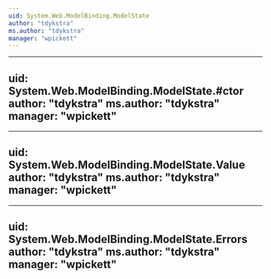 ```yaml
---
uid: System.Web.ModelBinding.ModelState
author: "tdykstra"
ms.author: "tdykstra"
manager: "wpickett"
---
```


---
uid: System.Web.ModelBinding.ModelState.#ctor
author: "tdykstra"
ms.author: "tdykstra"
manager: "wpickett"
---

---
uid: System.Web.ModelBinding.ModelState.Value
author: "tdykstra"
ms.author: "tdykstra"
manager: "wpickett"
---

---
uid: System.Web.ModelBinding.ModelState.Errors
author: "tdykstra"
ms.author: "tdykstra"
manager: "wpickett"
---
